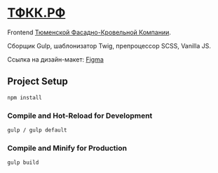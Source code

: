 # [ТФКК.РФ](https://xn--j1aawi.xn--p1ai/)

Frontend [Тюменской Фасадно-Кровельной Компании](https://xn--j1aawi.xn--p1ai/).

Сборщик Gulp, шаблонизатор Twig, препроцессор SCSS, Vanilla JS.

Ссылка на дизайн-макет: [Figma](https://www.figma.com/file/ArQBsdRNLkewewKDsvJPEc/%D1%82%D1%84%D0%BA%D0%BA-%D0%BA%D0%BE%D0%BF%D0%B8%D1%8F-(Copy)-(Copy)?node-id=0%3A1)

## Project Setup

```sh
npm install
```

### Compile and Hot-Reload for Development

```sh
gulp / gulp default
```

### Compile and Minify for Production

```sh
gulp build
```
